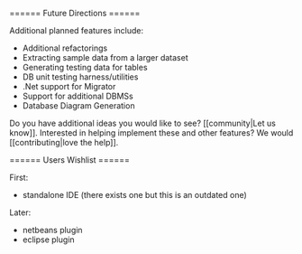 ====== Future Directions ======

Additional planned features include:

  * Additional refactorings
  * Extracting sample data from a larger dataset
  * Generating testing data for tables
  * DB unit testing harness/utilities
  * .Net support for Migrator
  * Support for additional DBMSs
  * Database Diagram Generation

Do you have additional ideas you would like to see? [[community|Let us know]].  Interested in helping implement these and other features?  We would [[contributing|love the help]].



====== Users Wishlist ======

First:
  * standalone IDE (there exists one but this is an outdated one)

Later:
  * netbeans plugin
  * eclipse plugin

